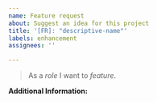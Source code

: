 ```yaml
---
name: Feature request
about: Suggest an idea for this project
title: '[FR]: "descriptive-name"'
labels: enhancement
assignees: ''

---
```


> As a *role* I want to *feature*.

**Additional Information:**
